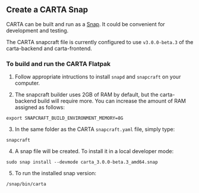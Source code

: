 ## Create a CARTA Snap

CARTA can be built and run as a [Snap](https://snapcraft.io/). It could be convenient for development and testing.

The CARTA snapcraft file is currently configured to use `v3.0.0-beta.3` of the carta-backend and carta-frontend.

### To build and run the CARTA Flatpak

1. Follow appropriate intructions to install `snapd` and `snapcraft` on your computer.

2. The snapcraft builder uses 2GB of RAM by default, but the carta-backend build will require more. You can increase the amount of RAM assigned as follows:

```
export SNAPCRAFT_BUILD_ENVIRONMENT_MEMORY=8G
```

3. In the same folder as the CARTA `snapcraft.yaml` file, simply type:

```
snapcraft 
```

4. A snap file will be created. To install it in a local developer mode:

```
sudo snap install --devmode carta_3.0.0-beta.3_amd64.snap
```

5. To run the installed snap version:

```
/snap/bin/carta
```
